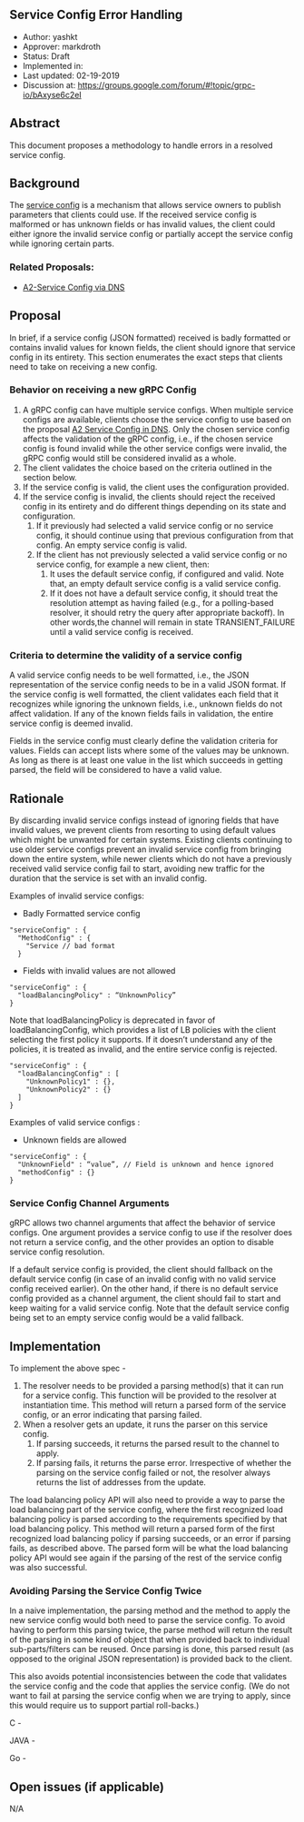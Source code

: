 Service Config Error Handling
----
* Author: yashkt
* Approver: markdroth
* Status: Draft
* Implemented in:
* Last updated: 02-19-2019
* Discussion at: https://groups.google.com/forum/#!topic/grpc-io/bAxyse6c2eI

## Abstract

This document proposes a methodology to handle errors in a resolved service
config.

## Background

The
[service config](https://github.com/grpc/grpc/blob/master/doc/service_config.md)
is a mechanism that allows service owners to publish
parameters that clients could use. If the received service config is malformed
or has unknown fields or has invalid values, the client could either ignore the
invalid service config or partially accept the service config while ignoring
certain parts.


### Related Proposals:
* [A2-Service Config via DNS](A2-service-configs-in-dns.md)

## Proposal

In brief, if a service config (JSON formatted) received is badly formatted or
contains invalid values for known fields, the client should ignore that service
config in its entirety. This section enumerates the exact steps that clients
need to take on receiving a new config.

### Behavior on receiving a new gRPC Config

1. A gRPC config can have multiple service configs. When multiple service
configs are available, clients choose the service config to use based on the
proposal
[A2 Service Config in DNS](A2-service-configs-in-dns.md#canarying-changes).
Only the chosen service config affects the validation of the gRPC config, i.e.,
if the chosen service config is found invalid while the other service configs
were invalid, the gRPC config would still be considered invalid as a whole.
2. The client validates the choice based on the criteria outlined in the
section below.
3. If the service config is valid, the client uses the configuration provided.
4. If the service config is invalid, the clients should reject the received
config in its entirety and do different things depending on its state and
configuration.
	1. If it previously had selected a valid service config or no service
	config, it should continue using that previous configuration from that
	config. An empty service config is valid.
	2. If the client has not previously selected a valid service config or no
	service config, for example a new client, then:
		1. It uses the default service config, if configured and valid. Note
		that, an empty default service config is a valid service config.
		2. If it does not have a default service config, it should treat the
		resolution attempt as having failed (e.g., for a polling-based
		resolver, it should retry the query after appropriate backoff). In
		other words,the channel will remain in state TRANSIENT_FAILURE until a
		valid service config is received.

### Criteria to determine the validity of a service config

A valid service config needs to be well formatted, i.e., the JSON representation
of the service config needs to be in a valid JSON format. If the service config
is well formatted, the client validates each field that it recognizes while
ignoring the unknown fields, i.e., unknown fields do not affect validation. If
any of the known fields fails in validation, the entire service config is deemed
invalid.

Fields in the service config must clearly define the validation criteria for
values. Fields can accept lists where some of the values may be unknown. As
long as there is at least one value in the list which succeeds in getting
parsed, the field will be considered to have a valid value.

## Rationale

By discarding invalid service configs instead of ignoring fields that have
invalid values, we prevent clients from resorting to using default values which
might be unwanted for certain systems. Existing clients continuing to use older
service configs prevent an invalid service config from bringing down the
entire system, while newer clients which do not have a previously received
valid service config fail to start, avoiding new traffic for the duration that
the service is set with an invalid config.

Examples of invalid service configs:

* Badly Formatted service config
```
"serviceConfig" : {
  "MethodConfig" : {
    "Service // bad format
  }
```

* Fields with invalid values are not allowed
```
"serviceConfig" : {
  "loadBalancingPolicy" : “UnknownPolicy”
}
```

Note that loadBalancingPolicy is deprecated in favor of loadBalancingConfig,
which provides a list of LB policies with the client selecting the first policy
it supports. If it doesn’t understand any of the policies, it is treated as
invalid, and the entire service config is rejected.

```
"serviceConfig" : {
  "loadBalancingConfig" : [
    "UnknownPolicy1" : {},
    "UnknownPolicy2" : {}
  ]
}
```

Examples of valid service configs :
* Unknown fields are allowed
```
"serviceConfig" : {
  "UnknownField" : “value”, // Field is unknown and hence ignored
  "methodConfig" : {}
}
```


### Service Config Channel Arguments

gRPC allows two channel arguments that affect the behavior of service configs.
One argument provides a service config to use if the resolver does not return a
service config, and the other provides an option to disable service config
resolution.

If a default service config is provided, the client should fallback on the
default service config (in case of an invalid config with no valid service
config received earlier). On the other hand, if there is no default service
config provided as a channel argument, the client should fail to start and keep
waiting for a valid service config. Note that the default service config
being set to an empty service config would be a valid fallback.

## Implementation

To implement the above spec -
1. The resolver needs to be provided a parsing method(s) that it can run for a
service config. This function will be provided to the resolver at instantiation
time. This method will return a parsed form of the service config, or an error
indicating that parsing failed.
2. When a resolver gets an update, it runs the parser on this service config.
	1. If parsing succeeds, it returns the parsed result to the channel to
	apply.
	2. If parsing fails, it returns the parse error.
Irrespective of whether the parsing on the service config failed or not, the
resolver always returns the list of addresses from the update.

The load balancing policy API will also need to provide a way to parse the load
balancing part of the service config, where the first recognized load balancing
policy is parsed according to the requirements specified by that load balancing
policy. This method will return a parsed form of the first recognized load
balancing policy if parsing succeeds, or an error if parsing fails, as described
above. The parsed form will be what the load balancing policy API would see
again if the parsing of the rest of the service config was also successful.

### Avoiding Parsing the Service Config Twice
In a naive implementation, the parsing method and the method to apply the new
service config would both need to parse the service config. To avoid having to
perform this parsing twice, the parse method will return the result of the
parsing in some kind of object that when provided back to individual
sub-parts/filters can be reused. Once parsing is done, this parsed result (as
opposed to the original JSON representation) is provided back to the client.

This also avoids potential inconsistencies between the code that validates the
service config and the code that applies the service config. (We do not want to
fail at parsing the service config when we are trying to apply, since this would
require us to support partial roll-backs.)

C -

JAVA -

Go -

## Open issues (if applicable)

N/A
